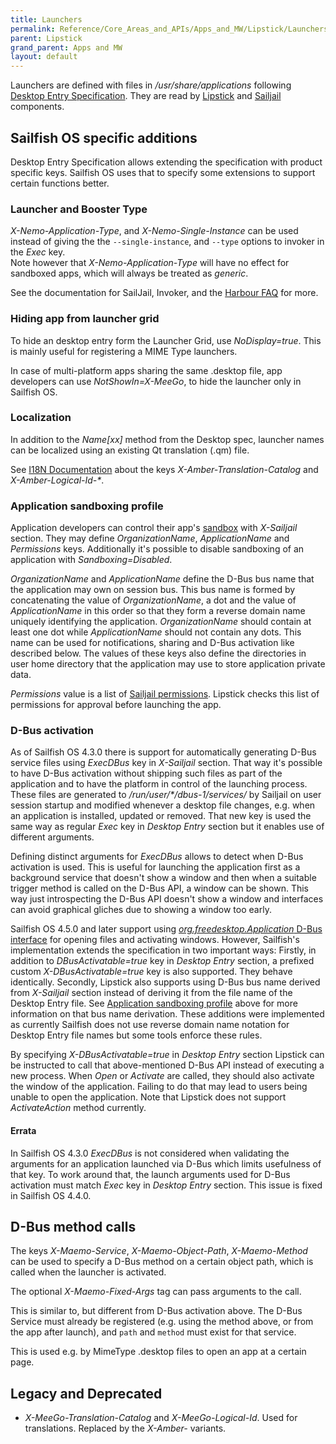 ```yaml
---
title: Launchers
permalink: Reference/Core_Areas_and_APIs/Apps_and_MW/Lipstick/Launchers/
parent: Lipstick
grand_parent: Apps and MW
layout: default
---
```


Launchers are defined with files in _/usr/share/applications_ following [Desktop Entry
Specification](https://specifications.freedesktop.org/desktop-entry-spec/desktop-entry-spec-latest.html).
They are read by [Lipstick](/Reference/Core_Areas_and_APIs/Apps_and_MW/Lipstick/) and
[Sailjail](https://github.com/sailfishos/sailjail) components.

## Sailfish OS specific additions
Desktop Entry Specification allows extending the specification with product specific keys. Sailfish
OS uses that to specify some extensions to support certain functions better.

### Launcher and Booster Type
_X-Nemo-Application-Type_, and _X-Nemo-Single-Instance_ can be used instead
of giving the the `--single-instance`, and `--type` options to invoker in the
_Exec_ key.  
Note however that _X-Nemo-Application-Type_ will have no effect for sandboxed
apps, which will always be treated as _generic_.

See the documentation for SailJail, Invoker, and the
[Harbour FAQ](https://harbour.jolla.com/faq#.desktop-Files) for more.

### Hiding app from launcher grid
To hide an desktop entry form the Launcher Grid, use _NoDisplay=true_.
This is mainly useful for registering a MIME Type launchers.

In case of multi-platform apps sharing the same .desktop file, app developers
can use _NotShowIn=X-MeeGo_, to hide the launcher only in Sailfish OS.

### Localization
In addition to the _Name[xx]_ method from the Desktop spec, launcher names can
be localized using an existing Qt translation (.qm) file.

See [I18N Documentation](Reference/I18n/I18n_Conventions/#application-names)
about the keys _X-Amber-Translation-Catalog_ and _X-Amber-Logical-Id-*_.

### Application sandboxing profile
Application developers can control their app's
[sandbox](https://github.com/sailfishos/sailjail-permissions#sailfish-os-application-sandboxing-and-permissions)
with _X-Sailjail_ section. They may define _OrganizationName_, _ApplicationName_ and _Permissions_
keys. Additionally it's possible to disable sandboxing of an application with _Sandboxing=Disabled_.

_OrganizationName_ and _ApplicationName_ define the D-Bus bus name that the application may own on
session bus. This bus name is formed by concatenating the value of _OrganizationName_, a dot and the
value of _ApplicationName_ in this order so that they form a reverse domain name uniquely
identifying the application. _OrganizationName_ should contain at least one dot while
_ApplicationName_ should not contain any dots. This name can be used for notifications, sharing and
D-Bus activation like described below. The values of these keys also define the directories in user
home directory that the application may use to store application private data.

_Permissions_ value is a list of [Sailjail
permissions](https://github.com/sailfishos/sailjail-permissions#permissions). Lipstick checks this
list of permissions for approval before launching the app.

### D-Bus activation
As of Sailfish OS 4.3.0 there is support for automatically generating D-Bus service files using
_ExecDBus_ key in _X-Sailjail_ section. That way it's possible to have D-Bus activation without
shipping such files as part of the application and to have the platform in control of the launching
process. These files are generated to _/run/user/\*/dbus-1/services/_ by Sailjail on user session
startup and modified whenever a desktop file changes, e.g. when an application is installed, updated
or removed. That new key is used the same way as regular _Exec_ key in _Desktop Entry_ section but
it enables use of different arguments.

Defining distinct arguments for _ExecDBus_ allows to detect when D-Bus activation is used. This is
useful for launching the application first as a background service that doesn't show a window and
then when a suitable trigger method is called on the D-Bus API, a window can be shown. This way just
introspecting the D-Bus API doesn't show a window and interfaces can avoid graphical gliches due to
showing a window too early.

Sailfish OS 4.5.0 and later support using [_org.freedesktop.Application_ D-Bus
interface](https://specifications.freedesktop.org/desktop-entry-spec/desktop-entry-spec-latest.html#dbus)
for opening files and activating windows. However, Sailfish's implementation extends the
specification in two important ways: Firstly, in addition to _DBusActivatable=true_ key in _Desktop
Entry_ section, a prefixed custom _X-DBusActivatable=true_ key is also supported. They behave
identically. Secondly, Lipstick also supports using D-Bus bus name derived from _X-Sailjail_ section
instead of deriving it from the file name of the Desktop Entry file. See [Application sandboxing
profile](#application-sandboxing-profile) above for more information on that bus name derivation.
These additions were implemented as currently Sailfish does not use reverse domain name notation for
Desktop Entry file names but some tools enforce these rules.

By specifying _X-DBusActivatable=true_ in _Desktop Entry_ section Lipstick can be instructed to call
that above-mentioned D-Bus API instead of executing a new process. When _Open_ or _Activate_ are
called, they should also activate the window of the application. Failing to do that may lead to
users being unable to open the application. Note that Lipstick does not support _ActivateAction_
method currently.

#### Errata
In Sailfish OS 4.3.0 _ExecDBus_ is not considered when validating the arguments for an application
launched via D-Bus which limits usefulness of that key. To work around that, the launch arguments
used for D-Bus activation must match _Exec_ key in _Desktop Entry_ section. This issue is fixed in
Sailfish OS 4.4.0.

## D-Bus method calls
The keys _X-Maemo-Service_, _X-Maemo-Object-Path_, _X-Maemo-Method_ can be
used to specify a D-Bus method on a certain object path, which is called when
the launcher is activated.

The optional _X-Maemo-Fixed-Args_ tag can pass arguments to the call.

This is similar to, but different from D-Bus activation above. The D-Bus
Service must already be registered (e.g. using the method above, or from the app
after launch), and `path` and `method` must exist for that service.

This is used e.g. by MimeType .desktop files to open an app at a certain page.

## Legacy and Deprecated

 - _X-MeeGo-Translation-Catalog_ and _X-MeeGo-Logical-Id_.  Used for translations. Replaced by the _X-Amber-_ variants.

